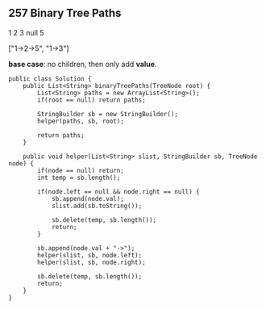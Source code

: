 ## 257 Binary Tree Paths

1 2 3 null 5

["1->2->5", "1->3"]

**base case**: no children, then only add **value**.
 


	public class Solution {
	    public List<String> binaryTreePaths(TreeNode root) {
	        List<String> paths = new ArrayList<String>();
	        if(root == null) return paths;
	        
	        StringBuilder sb = new StringBuilder();
	        helper(paths, sb, root);
	        
	        return paths;
	    }
	    
	    public void helper(List<String> slist, StringBuilder sb, TreeNode node) {
	        if(node == null) return;
	        int temp = sb.length();
	        
	        if(node.left == null && node.right == null) {
	            sb.append(node.val);
	            slist.add(sb.toString());
	            
	            sb.delete(temp, sb.length());
	            return;
	        }
	        
	        sb.append(node.val + "->");
	        helper(slist, sb, node.left);
	        helper(slist, sb, node.right);
	        
	        sb.delete(temp, sb.length());
	        return;
	    }
	}